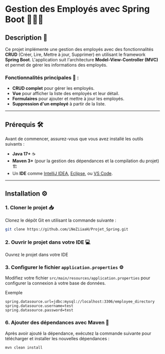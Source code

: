 # Gestion des Employés avec Spring Boot 👨‍💼🚀

## Description 📜

Ce projet implémente une gestion des employés avec des fonctionnalités **CRUD** (Créer, Lire, Mettre à jour, Supprimer) en utilisant le framework **Spring Boot**. L'application suit l'architecture **Model-View-Controller (MVC)** et permet de gérer les informations des employés.

### Fonctionnalités principales 🎯 :
- **CRUD complet** pour gérer les employés.
- **Vue** pour afficher la liste des employés et leur détail.
- **Formulaires** pour ajouter et mettre à jour les employés.
- **Suppression d'un employé** à partir de la liste.

---

## Prérequis 🛠️

Avant de commencer, assurez-vous que vous avez installé les outils suivants :

- **Java 17+** ☕️
- **Maven 3+** (pour la gestion des dépendances et la compilation du projet) 🏗️
- Un **IDE** comme [IntelliJ IDEA](https://www.jetbrains.com/idea/), [Eclipse](https://www.eclipse.org/), ou [VS Code](https://code.visualstudio.com/).

---

## Installation ⚙️

### 1. Cloner le projet 📥

Clonez le dépôt Git en utilisant la commande suivante :

```bash
git clone https://github.com/iNeZiiaaH/Projet_Spring.git
```

### 2. Ouvrir le projet dans votre IDE 💻

Ouvrez le projet dans votre IDE

### 3. Configurer le fichier `application.properties` ⚙️

Modifiez votre fichier `src/main/resources/application.properties` pour configurer la connexion à votre base de données.

Exemple 

```properties
spring.datasource.url=jdbc:mysql://localhost:3306/employee_directory
spring.datasource.username=test
spring.datasource.password=test
```

### 6. Ajouter des dépendances avec Maven 🔧

Après avoir ajouté la dépendance, exécutez la commande suivante pour télécharger et installer les nouvelles dépendances :

```bash
mvn clean install
```
